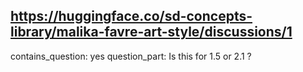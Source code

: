 ## https://huggingface.co/sd-concepts-library/malika-favre-art-style/discussions/1

contains_question: yes
question_part: Is this for 1.5 or 2.1 ?
